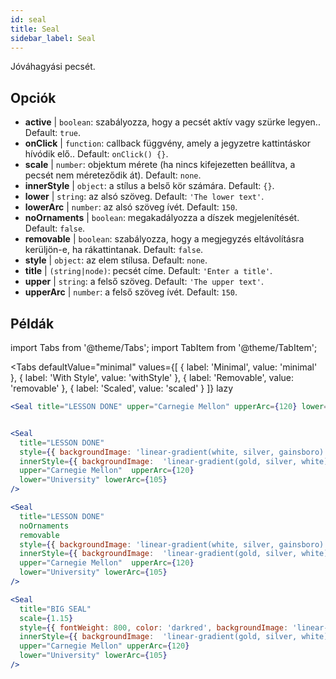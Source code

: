 ```yaml
---
id: seal 
title: Seal
sidebar_label: Seal
---
```


Jóváhagyási pecsét.

## Opciók

* __active__ | `boolean`: szabályozza, hogy a pecsét aktív vagy szürke legyen.. Default: `true`.
* __onClick__ | `function`: callback függvény, amely a jegyzetre kattintáskor hívódik elő.. Default: `onClick() {}`.
* __scale__ | `number`: objektum mérete (ha nincs kifejezetten beállítva, a pecsét nem méreteződik át). Default: `none`.
* __innerStyle__ | `object`: a stílus a belső kör számára. Default: `{}`.
* __lower__ | `string`: az alsó szöveg. Default: `'The lower text'`.
* __lowerArc__ | `number`: az alsó szöveg ívét. Default: `150`.
* __noOrnaments__ | `boolean`: megakadályozza a díszek megjelenítését. Default: `false`.
* __removable__ | `boolean`: szabályozza, hogy a megjegyzés eltávolításra kerüljön-e, ha rákattintanak. Default: `false`.
* __style__ | `object`: az elem stílusa. Default: `none`.
* __title__ | `(string|node)`: pecsét címe. Default: `'Enter a title'`.
* __upper__ | `string`: a felső szöveg. Default: `'The upper text'`.
* __upperArc__ | `number`: a felső szöveg ívét. Default: `150`.


## Példák

import Tabs from '@theme/Tabs';
import TabItem from '@theme/TabItem';

<Tabs
    defaultValue="minimal"
    values={[
        { label: 'Minimal', value: 'minimal' },
        { label: 'With Style', value: 'withStyle' },
        { label: 'Removable', value: 'removable' },
        { label: 'Scaled', value: 'scaled' }
    ]}
    lazy
>

<TabItem value="minimal">

```jsx live
<Seal title="LESSON DONE" upper="Carnegie Mellon" upperArc={120} lower="University" lowerArc={105} />
```

</TabItem>


<TabItem value="withStyle">

```jsx live

<Seal 
  title="LESSON DONE" 
  style={{ backgroundImage: 'linear-gradient(white, silver, gainsboro)'}}
  innerStyle={{ backgroundImage:  'linear-gradient(gold, silver, white)' }}
  upper="Carnegie Mellon"  upperArc={120} 
  lower="University" lowerArc={105}
/>
```

</TabItem>

<TabItem value="removable">

```jsx live
<Seal 
  title="LESSON DONE" 
  noOrnaments
  removable
  style={{ backgroundImage: 'linear-gradient(white, silver, gainsboro)'}}
  innerStyle={{ backgroundImage:  'linear-gradient(gold, silver, white)' }}
  upper="Carnegie Mellon"  upperArc={120} 
  lower="University" lowerArc={105}
/>
```

</TabItem>

<TabItem value="scaled">

```jsx live
<Seal 
  title="BIG SEAL" 
  scale={1.15}
  style={{ fontWeight: 800, color: 'darkred', backgroundImage: 'linear-gradient(white, silver, gainsboro)'}}
  innerStyle={{ backgroundImage:  'linear-gradient(gold, silver, white)' }}
  upper="Carnegie Mellon" upperArc={120} 
  lower="University" lowerArc={105}
/>
```

</TabItem>

</Tabs>
